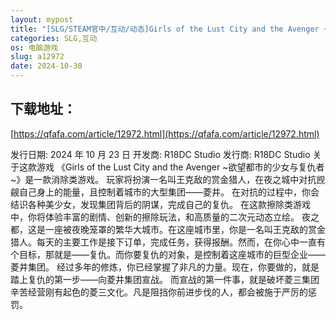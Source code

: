 ```yaml
---
layout: mypost
title: "[SLG/STEAM官中/互动/动态]Girls of the Lust City and the Avenger ~欲望都市的少女与复仇者~[PC/1.50G]"
categories: SLG,互动
os: 电脑游戏
slug: a12972
date: 2024-10-30
---
```


## 下载地址：

[https://qfafa.com/article/12972.html](https://qfafa.com/article/12972.html)

发行日期:
2024 年 10 月 23 日
开发商:
R18DC Studio
发行商:
R18DC Studio
关于这款游戏
《Girls of the Lust City and the Avenger ~欲望都市的少女与复仇者~》是一款消除类游戏。
玩家将扮演一名叫王克敌的赏金猎人，在夜之城中对抗觊觎自己身上的能量，且控制着城市的大型集团——菱井。
在对抗的过程中，你会结识各种美少女，发现集团背后的阴谋，完成自己的复仇。
在这款擦除类游戏中，你将体验丰富的剧情、创新的擦除玩法，和高质量的二次元动态立绘。
夜之都，这是一座被夜晚笼罩的繁华大城市。在这座城市里，你是一名叫王克敌的赏金猎人。每天的主要工作是接下订单，完成任务，获得报酬。然而，在你心中一直有个目标，那就是——复仇。而你要复仇的对象，是控制着这座城市的巨型企业——菱井集团。
经过多年的修炼，你已经掌握了非凡的力量。现在，你要做的，就是踏上复仇的第一步——向菱井集团宣战。
而宣战的第一件事，就是破坏菱三集团辛苦经营刚有起色的菱三文化。凡是阻挡你前进步伐的人，都会被施于严厉的惩罚。